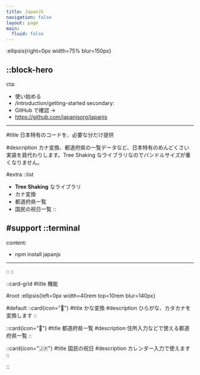 ```yaml
---
title: JapanJS
navigation: false
layout: page
main:
  fluid: false
---
```


:ellipsis{right=0px width=75% blur=150px}

::block-hero
---
cta:
  - 使い始める
  - /introduction/getting-started
secondary:
  - GitHub で確認 →
  - https://github.com/japanjsorg/japanjs
---

#title
日本特有のコードを、必要な分だけ提供

#description
カナ変換、都道府県の一覧データなど、日本特有のめんどくさい実装を肩代わりします。Tree Shaking なライブラリなのでバンドルサイズが重くなりません。

#extra
  ::list
  - **Tree Shaking** なライブラリ
  - カナ変換
  - 都道府県一覧
  - 国民の祝日一覧
  ::

#support
  ::terminal
  ---
  content:
  - npm install japanjs
  ---
  ::
::

::card-grid
#title
機能

#root
:ellipsis{left=0px width=40rem top=10rem blur=140px}

#default
  ::card{icon="🤖"}
  #title
  かな変換
  #description
  ひらがな、カタカナを変換します
  ::

  ::card{icon="🧭"}
  #title
  都道府県一覧
  #description
  住所入力などで使える都道府県一覧
  ::

  ::card{icon="🇯🇵"}
  #title
  国民の祝日
  #description
  カレンダー入力で使えます
  ::

::
